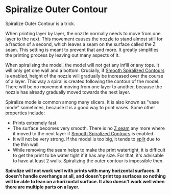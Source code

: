 Spiralize Outer Contour
====
Spiralize Outer Contour is a trick.

When printing layer by layer, the nozzle normally needs to move from one layer to the next. This movement causes the nozzle to stand almost still for a fraction of a second, which leaves a seam on the surface called the Z seam. This setting is meant to prevent that and more. It greatly simplifies the printing process by leaving out many aspects of it.

When spiralising the model, the model will not get any infill or any tops. It will only get one wall and a bottom. Crucially, if [Smooth Spiralized Contours](smooth_spiralized_contours.md) is enabled, height of the nozzle will gradually be increased over the course of a layer. This way a spiral is created following the contour of the model. There will be no movement moving from one layer to another, because the nozzle has already gradually moved towards the next layer.

Spiralize mode is common among many slicers. It is also known as "vase mode" sometimes, because it is a good way to print vases. Some other properties include:
* Prints extremely fast.
* The surface becomes very smooth. There is no [Z seam](../troubleshooting/seam.md) any more where it moved to the next layer if [Smooth Spiralized Contours](smooth_spiralized_contours.md) is enabled.
* It will not be very strong. If the model is too big, it tends to [split](../troubleshooting/layer_splitting.md) due to the thin wall.
* While removing the seam helps to make the print watertight, it is difficult to get the print to be water tight if it has any size. For that, it's advisable to have at least 2 walls. Spiralizing the outer contour is impossible then.

**Spiralize will not work well with prints with many horizontal surfaces. It doesn't handle overhangs at all, and doesn't print top surfaces so nothing will be able to lean on a horizontal surface. It also doesn't work well when there are multiple parts on a layer.**
